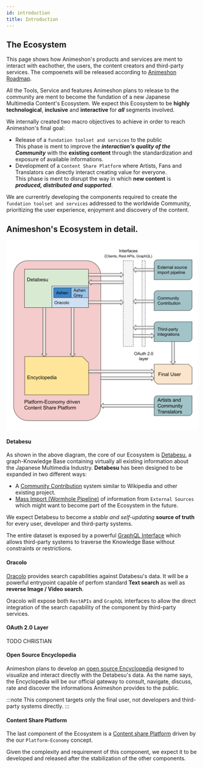 ```yaml
---
id: introduction
title: Introduction
---
```


## The Ecosystem
This page shows how Animeshon's products and services are ment to interact with eachother, the users, the content creators and third-party services. The compoenets will be released according to [Animeshon Roadmap](/docs/ecosystem/roadmap).

All the Tools, Service and features Animeshon plans to release to the community are ment to become the fundation of a new Japanese Multimedia Content's Ecosystem. We expect this Ecosystem to be **highly technological**, **inclusive** and **interactive** for ***all*** segments involved.

We internally created two macro objectives to achieve in order to reach Animeshon's final goal:

* Release of a `fundation toolset and services` to the public  
This phase is ment to improve the ***interaction's quality of the Community*** with the **existing content** through the standardization and exposure of available informations.
* Development of a `Content Share Platform` where Artists, Fans and Translators can directly interact creating value for everyone.  
This phase is ment to disrupt the way in which **new content** is ***produced, distributed and supported***.

We are currentrly developing the components required to create the `fundation toolset and services` addressed to the worldwide Community, prioritizing the user experience, enjoyment and discovery of the content.

## Animeshon's Ecosystem in detail.
![Animeshon's Ecosystem](assets/ecosystem.svg)

#### Detabesu 
As shown in the above diagram, the core of our Ecosystem is [Detabesu](/docs/detabesu/introduction), a graph-Knowledge Base containing virtually all existing information about the Japanese Multimedia Industry. **Detabesu** has been designed to be expanded in two different ways:

* A [Community Contribution](/docs/ecosystem/roadmap) system similar to Wikipedia and other existing project.
* [Mass Import (Wormhole Pipeline)](/docs/ecosystem/roadmap) of information from `External Sources` which might want to become part of the Ecosystem in the future.  

We expect Detabesu to become a *stable and self-updating* **source of truth** for every user, developer and third-party systems.

The entire dataset is exposed by a powerful [GraphQL Interface](/docs/detabesu/graphql/quickstarts) which allows third-party systems to traverse the Knowledge Base without constraints or restrictions.

#### Oracolo
[Oracolo](/docs/search-engine/introduction) provides search capabilities against Databesu's data.
It will be a powerful entrypoint capable of perfom standard **Text search** as well as **reverse Image / Video search**. 

Oracolo will expose both `RestAPIs` and `GraphQL` interfaces to allow the direct integration of the search capability of the component by third-party services.

#### OAuth 2.0 Layer
TODO CHRISTIAN

#### Open Source Encyclopedia
Animeshon plans to develop an [open source Encyclopedia](/docs/encyclopedia/introduction) designed to visualize and interact directly with the Detabesu's data. As the name says, the Encyclopedia will be our official gateway to consult, navigate, discuss, rate and discover the informations Animeshon provides to the public.  

:::note
This component targets only the final user, not developers and third-party systems directly.
:::

#### Content Share Platform
The last component of the Ecosystem is a [Content share Platform](/docs/ecosystem/roadmap) driven by the our `Platform-Economy` concept.

Given the complexity and requirement of this component, we expect it to be developed and released after the stabilization of the other components.